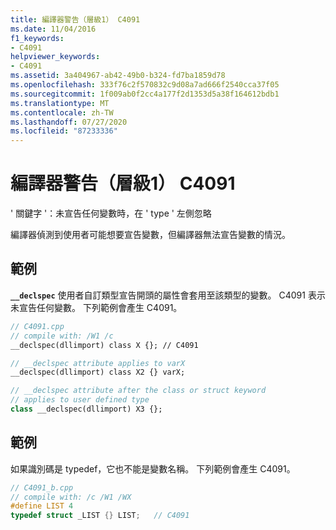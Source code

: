 ```yaml
---
title: 編譯器警告（層級1） C4091
ms.date: 11/04/2016
f1_keywords:
- C4091
helpviewer_keywords:
- C4091
ms.assetid: 3a404967-ab42-49b0-b324-fd7ba1859d78
ms.openlocfilehash: 333f76c2f570832c9d08a7ad666f2540cca37f05
ms.sourcegitcommit: 1f009ab0f2cc4a177f2d1353d5a38f164612bdb1
ms.translationtype: MT
ms.contentlocale: zh-TW
ms.lasthandoff: 07/27/2020
ms.locfileid: "87233336"
---
```

# <a name="compiler-warning-level-1-c4091"></a>編譯器警告（層級1） C4091

' 關鍵字 '：未宣告任何變數時，在 ' type ' 左側忽略

編譯器偵測到使用者可能想要宣告變數，但編譯器無法宣告變數的情況。

## <a name="example"></a>範例

**`__declspec`** 使用者自訂類型宣告開頭的屬性會套用至該類型的變數。 C4091 表示未宣告任何變數。 下列範例會產生 C4091。

```cpp
// C4091.cpp
// compile with: /W1 /c
__declspec(dllimport) class X {}; // C4091

// __declspec attribute applies to varX
__declspec(dllimport) class X2 {} varX;

// __declspec attribute after the class or struct keyword
// applies to user defined type
class __declspec(dllimport) X3 {};
```

## <a name="example"></a>範例

如果識別碼是 typedef，它也不能是變數名稱。 下列範例會產生 C4091。

```cpp
// C4091_b.cpp
// compile with: /c /W1 /WX
#define LIST 4
typedef struct _LIST {} LIST;   // C4091
```

